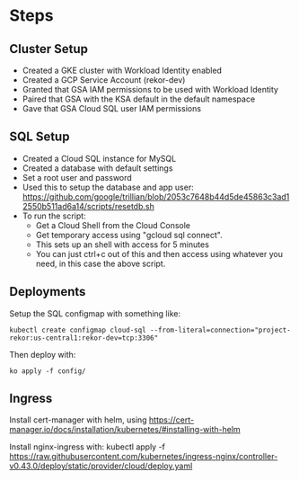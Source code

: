 # Steps

## Cluster Setup

* Created a GKE cluster with Workload Identity enabled
* Created a GCP Service Account (rekor-dev)
* Granted that GSA IAM permissions to be used with Workload Identity
* Paired that GSA with the KSA default in the default namespace
* Gave that GSA Cloud SQL user IAM permissions

## SQL Setup

* Created a Cloud SQL instance for MySQL
* Created a database with default settings
* Set a root user and password
* Used this to setup the database and app user:
https://github.com/google/trillian/blob/2053c7648b44d5de45863c3ad12550b511ad6a14/scripts/resetdb.sh
* To run the script:
  * Get a Cloud Shell from the Cloud Console
  * Get temporary access using "gcloud sql connect".
  * This sets up an shell with access for 5 minutes
  * You can just ctrl+c out of this and then access using whatever you need, in this case the above script.

## Deployments

Setup the SQL configmap with something like:

```
kubectl create configmap cloud-sql --from-literal=connection="project-rekor:us-central1:rekor-dev=tcp:3306"
```

Then deploy with:

```
ko apply -f config/
```

## Ingress

Install cert-manager with helm, using https://cert-manager.io/docs/installation/kubernetes/#installing-with-helm

Install nginx-ingress with: kubectl apply -f https://raw.githubusercontent.com/kubernetes/ingress-nginx/controller-v0.43.0/deploy/static/provider/cloud/deploy.yaml
